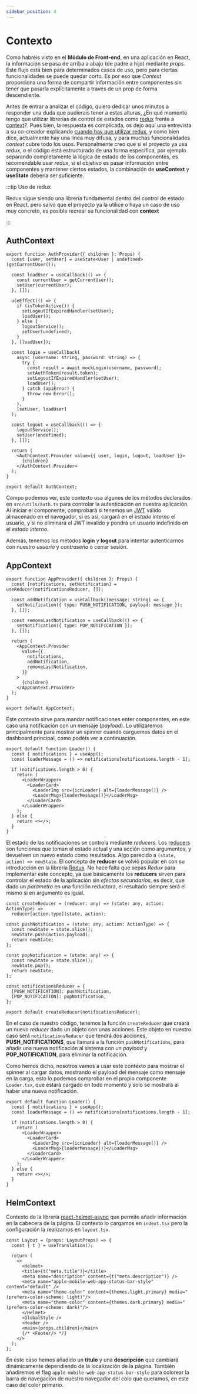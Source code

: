 ```yaml
---
sidebar_position: 4
---
```


# Contexto

Como habréis visto en el **Módulo de Front-end**, en una aplicación en React, la información se pasa de arriba a abajo (de padre a hijo) mediante *props*. Este flujo está bien para determinados casos de uso, pero para ciertas funcionalidades se puede quedar corto. Es por eso que *Context* proporciona una forma de compartir información entre componentes sin tener que pasarla explícitamente  a través de un prop de forma descendiente.

Antes de entrar a analizar el código, quiero dedicar unos minutos a responder una duda que pudierais tener a estas alturas, ¿En qué momento tengo que utilizar librerías de control de estados como [redux](https://redux.js.org) frente a [context](https://reactjs.org/docs/context.html)?. Pues bien, la respuesta es complicada, os dejo aquí una entrevista a su co-creador explicando [cuando hay que utilizar redux](https://youtu.be/XEt09iK8IXs?t=198), y como bien dice, actualmente hay una línea muy difusa, y para muchas funcionalidades *context* cubre todo los usos. Personalmente creo que si el proyecto ya usa *redux*, o el código está estructurado de una forma específica, por ejemplo separando completamente la lógica de estado de los componentes, es recomendable usar *redux*, si el objetivo es pasar información entre componentes y mantener ciertos estados, la combinación de **useContext** y **useState** debería ser suficiente.

:::tip Uso de redux

Redux sigue siendo una librería fundamental dentro del control de estado en React, pero salvo que el proyecto ya la utilice o haya un caso de uso muy concreto, es posible recrear su funcionalidad con **context**

:::

## AuthContext

```tsx title="src/context/AuthContext.tsx"
export function AuthProvider({ children }: Props) {
  const [user, setUser] = useState<User | undefined>(getCurrentUser());

  const loadUser = useCallback(() => {
    const currentUser = getCurrentUser();
    setUser(currentUser);
  }, []);

  useEffect(() => {
    if (isTokenActive()) {
      setLogoutIfExpiredHandler(setUser);
      loadUser();
    } else {
      logoutService();
      setUser(undefined);
    }
  }, [loadUser]);

  const login = useCallback(
    async (username: string, password: string) => {
      try {
        const result = await mockLogin(username, password);
        setAuthToken(result.token);
        setLogoutIfExpiredHandler(setUser);
        loadUser();
      } catch (apiError) {
        throw new Error();
      }
    },
    [setUser, loadUser]
  );

  const logout = useCallback(() => {
    logoutService();
    setUser(undefined);
  }, []);

  return (
    <AuthContext.Provider value={{ user, login, logout, loadUser }}>
      {children}
    </AuthContext.Provider>
  );
}

export default AuthContext;
```

Compo podemos ver, este contexto usa algunos de los métodos declarados en `src/utils/auth.ts` para controlar la autenticación en nuestra aplicación. Al iniciar el componente, comprobará si tenemos un [JWT](../backend/jwt.md) válido almacenado en el navegador, si es así, cargará en el *estado interno* el usuario, y si no eliminará el JWT invalido y pondrá un usuario indefinido en el *estado interno*.

Además, tenemos los métodos **login** y **logout** para intentar autenticarnos con nuestro *usuario* y *contraseña* o cerrar sesión.

## AppContext

```tsx title="src/context/AppContext/AppContext.tsx"
export function AppProvider({ children }: Props) {
  const [notifications, setNotification] = useReducer(notificationsReducer, []);

  const addNotification = useCallback((message: string) => {
    setNotification({ type: PUSH_NOTIFICATION, payload: message });
  }, []);

  const removeLastNotification = useCallback(() => {
    setNotification({ type: POP_NOTIFICATION });
  }, []);

  return (
    <AppContext.Provider
      value={{
        notifications,
        addNotification,
        removeLastNotification,
      }}
    >
      {children}
    </AppContext.Provider>
  );
}

export default AppContext;
```

Este contexto sirve para mandar notificaciones enter componentes, en este caso una notificación con un mensaje (*payload*). Lo utilizaremos principalmente para mostrar un spinner cuando carguemos datos en el dashboard principal, como podéis ver a continuación.

```tsx title="src/components/elements/Loader.tsx"
export default function Loader() {
  const { notifications } = useApp();
  const loaderMessage = () => notifications[notifications.length - 1];

  if (notifications.length > 0) {
    return (
      <LoaderWrapper>
        <LoaderCard>
          <LoaderImg src={icnLoader} alt={loaderMessage()} />
          <LoaderMsg>{loaderMessage()}</LoaderMsg>
        </LoaderCard>
      </LoaderWrapper>
    );
  } else {
    return <></>;
  }
}
```

El estado de las notificaciones se controla mediante *reducers*. Los [reducers](https://es.reactjs.org/docs/hooks-reference.html#usereducer) son funciones que toman el estado actual y una acción como argumentos, y devuelven un nuevo estado como resultados. Algo parecido a `(state, action) => newState`.
El concepto de **reducer** se volvió popular en con su introducción en la librería [Redux](https://redux.js.org). No hace falta que sepas *Redux* para implementar este concepto, ya que básicamente los **reducers** sirven para controlar el estado de la aplicación sin *efectos secundarios*, es decir, que dado un *parámetro* en una función reductora, el resultado siempre será el mismo si en argumento es igual.

```tsx title="src/context/AppContext/notificationsReducer.tsx"
const createReducer = (reducer: any) => (state: any, action: ActionType) =>
  reducer[action.type](state, action);

const pushNotification = (state: any, action: ActionType) => {
  const newState = state.slice();
  newState.push(action.payload);
  return newState;
};

const popNotification = (state: any) => {
  const newState = state.slice();
  newState.pop();
  return newState;
};

const notificationsReducer = {
  [PUSH_NOTIFICATION]: pushNotification,
  [POP_NOTIFICATION]: popNotification,
};

export default createReducer(notificationsReducer);
```

En el caso de nuestro código, tenemos la función `createReducer` que creará un nuevo *reducer* dado un objeto con unas acciones. Este objeto en nuestro caso será `notificationsReducer` que tendrá dos acciones, **PUSH_NOTIFICATIONS**, que llamará a la función `pushNotifications`, para añadir una nueva notificación al sistema con un *payload* y **POP_NOTIFICATION**, para eliminar la notificación.

Como hemos dicho, nosotros vamos a usar este contexto para mostrar el spinner al cargar datos, mostrando el payload del mensaje como mensaje en la carga, esto lo podemos comprobar en el propio componente `Loader.tsx`, que estará cargado en todo momento y solo se mostrará al haber una nueva notificación.

```tsx title="src/components/elements/Loader.tsx"
export default function Loader() {
  const { notifications } = useApp();
  const loaderMessage = () => notifications[notifications.length - 1];

  if (notifications.length > 0) {
    return (
      <LoaderWrapper>
        <LoaderCard>
          <LoaderImg src={icnLoader} alt={loaderMessage()} />
          <LoaderMsg>{loaderMessage()}</LoaderMsg>
        </LoaderCard>
      </LoaderWrapper>
    );
  } else {
    return <></>;
  }
}
```

## HelmContext

Contexto de la librería [react-helmet-async](https://www.npmjs.com/package/react-helmet-async) que permite añadir información en la cabecera de la página. El contexto lo cargamos en `indext.tsx` pero la configuración la realizamos en `layout.tsx`.

```tsx title="src/components/layout/layout.tsx"
const Layout = (props: LayoutProps) => {
  const { t } = useTranslation();

  return (
    <>
      <Helmet>
      <title>{t("meta.title")}</title>
      <meta name="description" content={t("meta.description")} />
      <meta name="apple-mobile-web-app-status-bar-style" content="default" />
      <meta name="theme-color" content={themes.light.primary} media="(prefers-color-scheme: light)"/>
      <meta name="theme-color" content={themes.dark.primary} media="(prefers-color-scheme: dark)"/>
      </Helmet>
      <GlobalStyle />
      <Header />
      <main>{props.children}</main>
      {/* <Footer/> */}
    </>
  );
};
```

En este caso hemos añadido un **título** y una **descripción** que cambiará dinámicamente dependiendo de la localización de la página. También añadiremos el flag `apple-mobile-web-app-status-bar-style` para colorear la barra de navegación de nuestro navegador del colo que queramos, en este caso del color primario.
